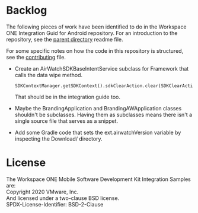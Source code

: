 # Backlog
The following pieces of work have been identified to do in the Workspace ONE
Integration Guid for Android repository. For an introduction to the repository,
see the [parent directory](..) readme file.

For some specific notes on how the code in this repository is structured, see
the [contributing](contributing.md) file.

-   Create an AirWatchSDKBaseIntentService subclass for Framework that calls the
    data wipe method.

        SDKContextManager.getSDKContext().sdkClearAction.clear(SDKClearAction.Type.ALL)
    
    That should be in the integration guide too.

-   Maybe the BrandingApplication and BrandingAWApplication classes shouldn't be
    subclasses. Having them as subclasses means there isn't a single source file
    that serves as a snippet.

-   Add some Gradle code that sets the ext.airwatchVersion variable by
    inspecting the Download/ directory.

# License
The Workspace ONE Mobile Software Development Kit Integration Samples are:  
Copyright 2020 VMware, Inc.  
And licensed under a two-clause BSD license.  
SPDX-License-Identifier: BSD-2-Clause